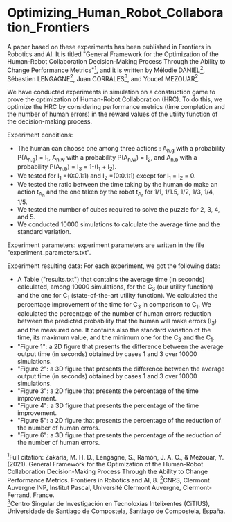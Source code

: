 # Optimizing_Human_Robot_Collaboration_Frontiers
A paper based on these experiments has been published in Frontiers in Robotics and AI. It is titled "General Framework for the Optimization of the Human-Robot Collaboration Decision-Making Process Through the Ability to Change Performance Metrics"<a href="#note1" id="note1ref"><sup>1</sup></a>, and it is written by Mélodie DANIEL<a href="#note2" id="note2ref"><sup>2</sup></a>, Sébastien LENGAGNE<a href="#note2" id="note2ref"><sup>2</sup></a>, Juan CORRALES<a href="#note3" id="note3ref"><sup>3</sup></a>, and Youcef MEZOUAR<a href="#note2" id="note2ref"><sup>2</sup></a>.

We have conducted experiments in simulation on a construction game to prove the optimization of Human-Robot Collaboration (HRC). To do this, we optimize the HRC by considering performance metrics (time completion and the number of human errors) in the reward values of the utility function of the decision-making process. 

Experiment conditions:
- The human can choose one among three actions : A<sub>h,g</sub> with a probability P(A<sub>h,g</sub>) = I<sub>1</sub>, A<sub>h,w</sub> with a probability P(A<sub>h,w</sub>) = I<sub>2</sub>, and  A<sub>h,b</sub> with a probability P(A<sub>h,b</sub>) = I<sub>3</sub> = 1-(I<sub>1</sub> + I<sub>2</sub>).
- We tested for I<sub>1</sub> =(0:0.1:1) and I<sub>2</sub> =(0:0.1:1) except for I<sub>1</sub> = I<sub>2</sub> = 0.
- We tested the ratio between the time taking by the human do make an action t<sub>A<sub>h</sub></sub> and the one taken by the robot t<sub>A<sub>r</sub></sub> for 1/1, 1/1.5, 1/2, 1/3, 1/4, 1/5.
- We tested the number of cubes required to solve the puzzle for 2, 3, 4, and 5.
- We conducted 10000 simulations to calculate the average time and the standard variation. 

Experiment parameters:
experiment parameters are written in the file "experiment_parameters.txt".

Experiment resulting data:
For each experiment, we got the following data:
- A Table ("results.txt") that contains the average time (in seconds) calculated, among 10000 simulations, for the C<sub>3</sub> (our utility function) and the one for C<sub>1</sub> (state-of-the-art utility function). We calculated the percentage improvement of the time for C<sub>3</sub> in comparison to C<sub>1</sub>. We calculated the percentage of the number of human errors reduction between the predicted probability that the human will make errors (I<sub>3</sub>) and the measured one. It contains also the standard variation of the time, its maximum value, and the minimum one for the C<sub>3</sub> and the C<sub>1</sub>.
- "Figure 1": a 2D figure that presents the difference between the average output time (in seconds) obtained by cases 1 and 3 over 10000 simulations.
- "Figure 2": a 3D figure that presents the difference between the average output time (in seconds) obtained by cases 1 and 3 over 10000 simulations.
- "Figure 3": a 2D figure that presents the percentage of the time improvement.
- "Figure 4": a 3D figure that presents the percentage of the time improvement.
- "Figure 5": a 2D figure that presents the percentage of the reduction of the number of human errors.
- "Figure 6": a 3D figure that presents the percentage of the reduction of the number of human errors.


<a id="note1" href="#note1ref"><sup>1</sup></a>Full citation: Zakaria, M. H. D., Lengagne, S., Ramón, J. A. C., & Mezouar, Y. (2021). General Framework for the Optimization of the Human-Robot Collaboration Decision-Making Process Through the Ability to Change Performance Metrics. Frontiers in Robotics and AI, 8. 
<a id="note2" href="#note2ref"><sup>2</sup></a>CNRS, Clermont Auvergne INP, Institut Pascal,  Université Clermont Auvergne, Clermont-Ferrand, France.  
<a id="note3" href="#note3ref"><sup>3</sup></a>Centro Singular de Investigación en Tecnoloxías Intelixentes (CiTIUS), Universidade de Santiago de Compostela, Santiago de Compostela, España.

